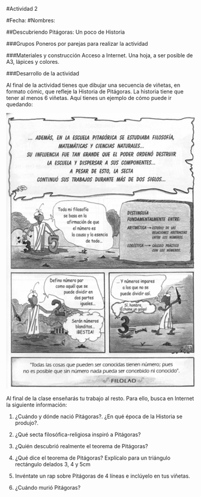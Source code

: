 #Actividad 2

#Fecha:
#Nombres:

##Descubriendo Pitágoras: Un poco de Historia

###Grupos
Poneros por parejas para realizar la actividad

###Materiales y construcción
Acceso a Internet. Una hoja, a ser posible de A3, lápices y colores.

###Desarrollo de la actividad

Al final de la actividad tienes que dibujar una secuencia de viñetas, en formato cómic, que refleje la Historia de Pitágoras. La historia tiene que tener al menos 6 viñetas. Aquí tienes un ejemplo de cómo puede ir quedando:

<img src="./historia_pitagoras.png" width="800px">

Al final de la clase enseñarás tu trabajo al resto. Para ello, busca en Internet la siguiente información:

1. ¿Cuándo y dónde nació Pitágoras?. ¿En qué época de la Historia se produjo?.

1. ¿Qué secta filosófica-religiosa inspiró a Pitágoras?

1. ¿Quién descubrió realmente el teorema de Pitágoras?

1. ¿Qué dice el teorema de Pitágoras? Explícalo para un triángulo rectángulo delados 3, 4 y 5cm

1. Invéntate un rap sobre Pitágoras de 4 líneas e inclúyelo en tus viñetas.

1. ¿Cuándo murió Pitágoras?

